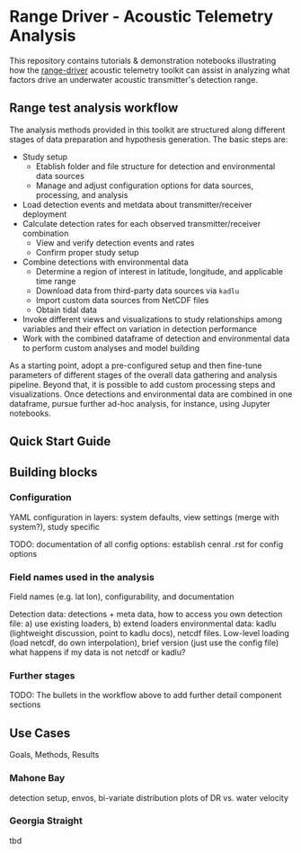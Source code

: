 # Range Driver - Acoustic Telemetry Analysis

This repository contains tutorials & demonstration notebooks illustrating how the [range-driver](https://github.com/sfu-bigdata/range-driver) acoustic telemetry toolkit can assist in analyzing what factors drive an underwater acoustic transmitter's detection range.

## Range test analysis workflow

The analysis methods provided in this toolkit are structured along different stages of data preparation and hypothesis generation. The basic steps are:

* Study setup
  * Etablish folder and file structure for detection and environmental data sources
  * Manage and adjust configuration options for data sources, processing, and analysis
* Load detection events and metdata about transmitter/receiver deployment
* Calculate detection rates for each observed transmitter/receiver combination
  * View and verify detection events and rates
  * Confirm proper study setup
* Combine detections with environmental data
  * Determine a region of interest in latitude, longitude, and applicable time range
  * Download data from third-party data sources via `kadlu`
  * Import custom data sources from NetCDF files
  * Obtain tidal data
* Invoke different views and visualizations to study relationships among variables and their effect on variation in detection performance
* Work with the combined dataframe of detection and environmental data to perform custom analyses and model building

As a starting point, adopt a pre-configured setup and then fine-tune parameters of different stages of the overall data gathering and analysis pipeline.
Beyond that, it is possible to add custom processing steps and visualizations. Once detections and environmental data are combined in one dataframe, pursue further ad-hoc analysis, for instance, using Jupyter notebooks.

## Quick Start Guide

## Building blocks

### Configuration

YAML configuration in layers: system defaults, view settings (merge with system?), study specific

TODO: documentation of all config options: establish cenral .rst for config options

### Field names used in the analysis

Field names (e.g. lat lon), configurability, and documentation

Detection data: detections + meta data, how to access you own detection file: a) use existing loaders, b) extend loaders
environmental data: kadlu (lightweight discussion, point to kadlu docs), netcdf files.
Low-level loading (load netcdf, do own interpolation), brief version (just use the config file)
what happens if my data is not netcdf or kadlu?

### Further stages

TODO: The bullets in the workflow above to add further detail component sections

## Use Cases

Goals, Methods, Results

### Mahone Bay

detection setup,
envos,
bi-variate distribution plots of DR vs. water velocity

### Georgia Straight

tbd
